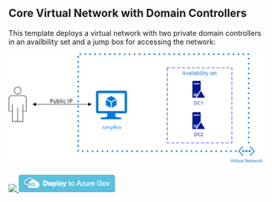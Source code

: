 Core Virtual Network with Domain Controllers
---------------------------------------------

This template deploys a virtual network with two private domain controllers in an availbility set and a jump box for accessing the network:

![core-network](core-network.png)


<a href="https://portal.azure.com/#create/Microsoft.Template/uri/https%3A%2F%2Fraw.githubusercontent.com%2Fhansenms%2Fiac%2Fmaster%2Fcore-network%2Fazuredeploy.json" target="_blank">
    <img src="http://azuredeploy.net/deploybutton.png"/>
</a>

<a href="https://portal.azure.us/#create/Microsoft.Template/uri/https%3A%2F%2Fraw.githubusercontent.com%2Fhansenms%2Fiac%2Fmaster%2Fcore-network%2Fazuredeploy.json" target="_blank">
	<img src="https://raw.githubusercontent.com/Azure/azure-quickstart-templates/master/1-CONTRIBUTION-GUIDE/images/deploytoazuregov.png"
</a>
